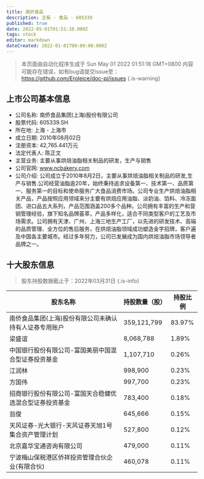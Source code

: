 ```yaml
---
title: 南侨食品
description: 主板 - 食品 - 605339
published: true
date: 2022-05-01T01:51:18.000Z
tags: stock
editor: markdown
dateCreated: 2022-01-01T00:00:00.000Z
---
```


> 本页面由自动化程序生成于 Sun May 01 2022 01:51:18 GMT+0800
> 内容可能存在错误，如有bug请提交issue至：https://github.com/Eroleice/doc-pi/issues
{.is-warning}

## 上市公司基本信息
- 公司名称: 南侨食品集团(上海)股份有限公司
- 股票代码: 605339.SH
- 所在地: 上海 - 上海市
- 成立日期: 2010年08月02日
- 注册资本: 42,765.441万元
- 法定代表人: 陈正文
- 主营业务: 主要从事烘焙油脂相关制品的研发，生产与销售
- 公司官网: www.ncbakery.com
- 公司介绍: 公司成立于2010年8月2日，主要从事烘焙油脂相关制品的研发,生产与销售.公司经营油脂逾20年，始终秉持追求设备第一、技术第一、品质第一、服务第一的目标和使命服务广大食品消费市场。公司专业生产烘焙油脂相关产品，产品按照应用领域来分主要有烘焙应用油脂、淡奶油、馅料、冷冻面团、进口品五大系列，产品范围涵盖200多个品种。公司拥有丰富的生产和营销管理经验，旗下知名品牌荟萃，产品多样化，适合不同类型客户的工艺及市场需求。公司拥有天津、广州、上海三地生产工厂，以先进的研发技术、高端的品质管理、全方位的售后服务，在烘焙油脂领域成功塑造金字招牌，客户遍及中国各主要城市。经过多年努力，公司已发展成为国内烘焙油脂市场领导者品牌之一。


## 十大股东信息
> 股东持股数据截止于：2022年03月31日
{.is-info}

| 股东名称 | 持股数量（股） | 持股比例 |
| --- | --- | --- |
| 南侨食品集团(上海)股份有限公司未确认持有人证券专用账户 | 359,121,799 | 83.97% |
| 梁盛谊 | 8,068,788 | 1.89% |
| 中国银行股份有限公司-富国美丽中国混合型证券投资基金 | 1,107,710 | 0.26% |
| 江润林 | 998,900 | 0.23% |
| 方国伟 | 997,700 | 0.23% |
| 招商银行股份有限公司-富国天合稳健优选混合型证券投资基金 | 783,400 | 0.18% |
| 翁俊 | 645,666 | 0.15% |
| 天风证券-光大银行-天风证券天旭1号集合资产管理计划 | 527,800 | 0.12% |
| 北京嘉华宝通咨询有限公司 | 479,000 | 0.11% |
| 宁波梅山保税港区侨祥投资管理合伙企业(有限合伙) | 460,078 | 0.11% |




